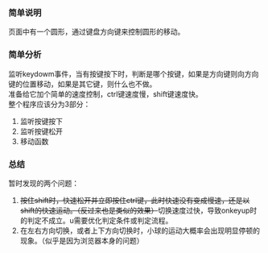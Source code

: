 ### 简单说明
页面中有一个圆形，通过键盘方向键来控制圆形的移动。  
  

### 简单分析
监听keydowm事件，当有按键按下时，判断是哪个按键，如果是方向键则向方向键的位置移动，如果是其它键，则什么也不做。  
准备给它加个简单的速度控制，ctrl键速度慢，shift键速度快。  
整个程序应该分为3部分：
1. 监听按键按下
2. 监听按键松开
3. 移动函数

### 总结
暂时发现的两个问题：
1. <s>按住shift时，快速松开并立即按住ctrl键，此时快速没有变成慢速，还是以shift的快速运动。（反过来也是类似的效果）</s>切换速度过快，导致onkeyup时的判定不成立。u需要优化判定条件或判定流程。
2. 在左右方向切换，或者上下方向切换时，小球的运动大概率会出现明显停顿的现象。（似乎是因为浏览器本身的问题）